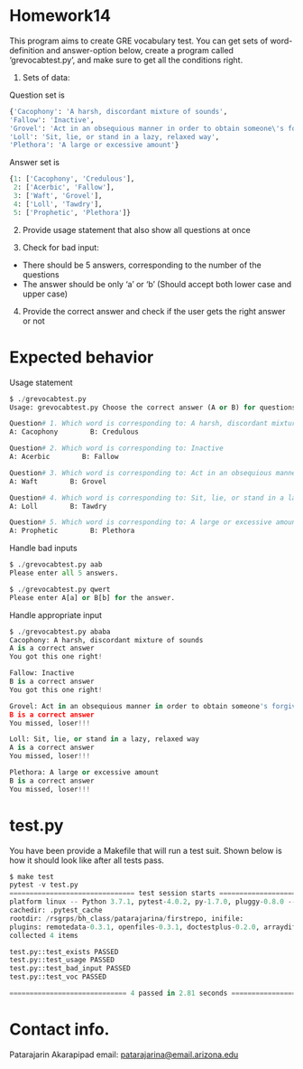 # Homework14

This program aims to create GRE vocabulary test. You can get sets of word-definition and answer-option below, create a program called ‘grevocabtest.py’, and make sure to get all the conditions right.

1. Sets of data:

Question set is 
```python
{'Cacophony': 'A harsh, discordant mixture of sounds',
'Fallow': 'Inactive',
'Grovel': 'Act in an obsequious manner in order to obtain someone\'s forgiveness or favor',
'Loll': 'Sit, lie, or stand in a lazy, relaxed way',
'Plethora': 'A large or excessive amount'}
```
Answer set is 
```python
{1: ['Cacophony', 'Credulous'],
 2: ['Acerbic', 'Fallow'],
 3: ['Waft', 'Grovel'],
 4: ['Loll', 'Tawdry'],
 5: ['Prophetic', 'Plethora']}
```
2. Provide usage statement that also show all questions at once

3. Check for bad input:
- There should be 5 answers, corresponding to the number of the questions
- The answer should be only ‘a’ or ‘b’ (Should accept both lower case and upper case)

4. Provide the correct answer and check if the user gets the right answer or not

# Expected behavior
Usage statement
```python
$ ./grevocabtest.py
Usage: grevocabtest.py Choose the correct answer (A or B) for questions below...

Question# 1. Which word is corresponding to: A harsh, discordant mixture of sounds
A: Cacophony        B: Credulous

Question# 2. Which word is corresponding to: Inactive
A: Acerbic        B: Fallow

Question# 3. Which word is corresponding to: Act in an obsequious manner in order to obtain someone's forgiveness or favor
A: Waft        B: Grovel

Question# 4. Which word is corresponding to: Sit, lie, or stand in a lazy, relaxed way
A: Loll        B: Tawdry

Question# 5. Which word is corresponding to: A large or excessive amount
A: Prophetic        B: Plethora

```
Handle bad inputs
```python
$ ./grevocabtest.py aab
Please enter all 5 answers.

$ ./grevocabtest.py qwert
Please enter A[a] or B[b] for the answer.
```

Handle appropriate input
```python
$ ./grevocabtest.py ababa
Cacophony: A harsh, discordant mixture of sounds
A is a correct answer
You got this one right!

Fallow: Inactive
B is a correct answer
You got this one right!

Grovel: Act in an obsequious manner in order to obtain someone's forgiveness or favor
B is a correct answer
You missed, loser!!!

Loll: Sit, lie, or stand in a lazy, relaxed way
A is a correct answer
You missed, loser!!!

Plethora: A large or excessive amount
B is a correct answer
You missed, loser!!!

```

# test.py
You have been provide a Makefile that will run a test suit. Shown below is how it should look like after all tests pass.
```python
$ make test
pytest -v test.py
=============================== test session starts ================================
platform linux -- Python 3.7.1, pytest-4.0.2, py-1.7.0, pluggy-0.8.0 -- /rsgrps/bh_class/conda/bin/python
cachedir: .pytest_cache
rootdir: /rsgrps/bh_class/patarajarina/firstrepo, inifile:
plugins: remotedata-0.3.1, openfiles-0.3.1, doctestplus-0.2.0, arraydiff-0.3
collected 4 items

test.py::test_exists PASSED                                                  [ 25%]
test.py::test_usage PASSED                                                   [ 50%]
test.py::test_bad_input PASSED                                               [ 75%]
test.py::test_voc PASSED                                                     [100%]

============================= 4 passed in 2.81 seconds =============================
```

# Contact info.
Patarajarin Akarapipad
email: patarajarina@email.arizona.edu
